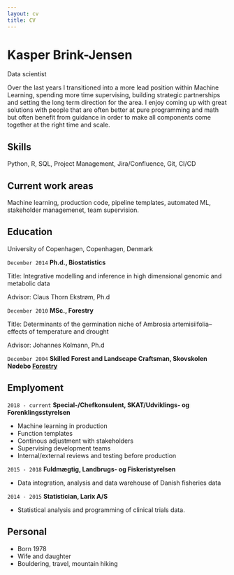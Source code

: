 ```yaml
---
layout: cv
title: CV
---
```

# Kasper Brink-Jensen
Data scientist

Over the last years I transitioned into a more lead position within Machine Learning, spending more time supervising, building strategic partnerships and setting the long term direction for the area. I enjoy coming up with great solutions with people that are often better at pure programming and math but often benefit from guidance in order to make all 
components come together at the right time and scale.

## Skills
Python, R, SQL, Project Management, Jira/Confluence, Git, CI/CD

## Current work areas

Machine learning, production code, pipeline templates, automated ML, stakeholder managemenet, team supervision.

## Education

University of Copenhagen, Copenhagen, Denmark

`December 2014` __Ph.d., Biostatistics__ 

Title: Integrative modelling and inference in high dimensional genomic and metabolic data

Advisor: Claus Thorn Ekstrøm, Ph.d

`December 2010` __MSc., Forestry__ 

Title: Determinants of the germination niche of Ambrosia artemisiifolia–effects
of temperature and drought

Advisor: Johannes Kolmann, Ph.d

`December 2004` __Skilled Forest and Landscape Craftsman, Skovskolen Nødebo [Forestry](https://ign.ku.dk/english/study_programmes/skilled-forest-landscape-craftsman/)__



## Emplyoment

`2018 - current` __Special-/Chefkonsulent, SKAT/Udviklings- og Forenklingsstyrelsen__

* Machine learning in production
* Function templates 
* Continous adjustment with stakeholders
* Supervising development teams
* Internal/external reviews and testing before production


`2015 - 2018` __Fuldmægtig, Landbrugs- og Fiskeristyrelsen__

* Data integration, analysis and data warehouse of Danish fisheries data

`2014 - 2015` __Statistician, Larix A/S__

* Statistical analysis and programming of clinical trials data.



## Personal
* Born 1978
* Wife and daughter
* Bouldering, travel, mountain hiking
<!-- ### Footer

Last updated: March 2023 -->


